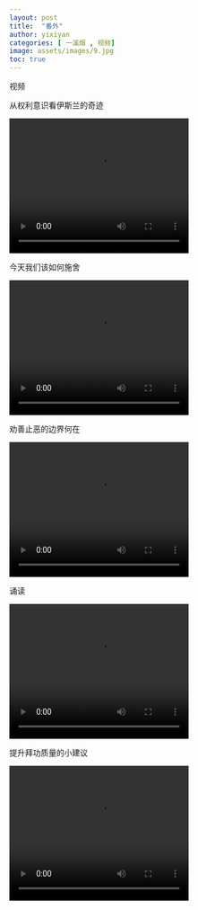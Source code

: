```yaml
---
layout: post
title:  "番外"
author: yixiyan
categories: [ 一溪烟 , 视频]
image: assets/images/9.jpg
toc: true
---
```


视频

从权利意识看伊斯兰的奇迹

<video width="320" height="240" controls>
  <source src="{{ site.baseurl }}/others/Extra/1.mp4" type="video/mp4">
您的浏览器不支持Video标签。
</video>

今天我们该如何施舍

<video width="320" height="240" controls>
  <source src="{{ site.baseurl }}/others/Extra/2.mp4" type="video/mp4">
您的浏览器不支持Video标签。
</video>

劝善止恶的边界何在

<video width="320" height="240" controls>
  <source src="{{ site.baseurl }}/others/Extra/3.mp4" type="video/mp4">
您的浏览器不支持Video标签。
</video>

诵读

<video width="320" height="240" controls>
  <source src="{{ site.baseurl }}/others/Extra/4.mp4" type="video/mp4">
您的浏览器不支持Video标签。
</video>

提升拜功质量的小建议

<video width="320" height="240" controls>
  <source src="{{ site.baseurl }}/others/Extra/5.mp4" type="video/mp4">
您的浏览器不支持Video标签。
</video>
